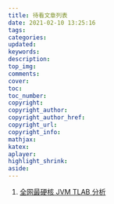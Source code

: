 ```yaml
---
title: 待看文章列表
date: 2021-02-10 13:25:16
tags:
categories:
updated:
keywords:
description:
top_img:
comments:
cover:
toc:
toc_number:
copyright:
copyright_author:
copyright_author_href:
copyright_url:
copyright_info:
mathjax:
katex:
aplayer:
highlight_shrink:
aside:
---
```


1. [全网最硬核 JVM TLAB 分析](https://juejin.cn/post/6925217498723778568)